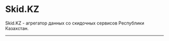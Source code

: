 Skid.KZ
================================

Skid.KZ - агрегатор данных со скидочных сервисов Республики Казахстан.


-------------------
